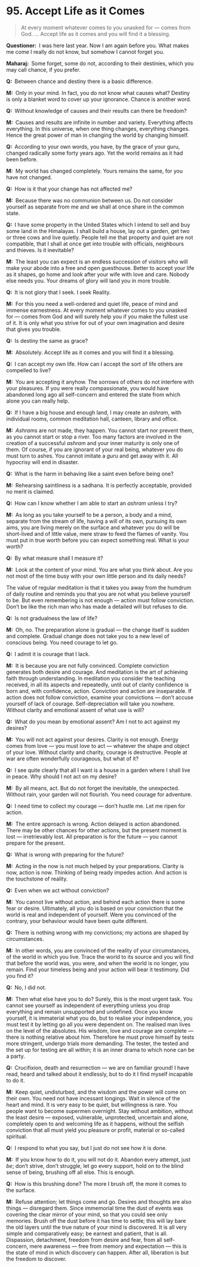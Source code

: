 # 95. Accept Life as it Comes

>At every moment whatever comes to you unasked for — comes from God. … Accept life as it comes and you will find it a blessing.

**Questioner:**&ensp;I was here last year. Now I am again before you. What makes me come I really do not 
know, but somehow I cannot forget you.

**Maharaj:**&ensp;Some forget, some do not, according to their destinies, which you may call chance, if you 
prefer.

**Q:**&ensp;Between chance and destiny there is a basic difference.

**M:**&ensp;Only in your mind. In fact, you do not know what causes what? Destiny is only a blanket word to 
cover up your ignorance. Chance is another word.

**Q:**&ensp;Without knowledge of causes and their results can there be freedom?

**M:**&ensp;Causes and results are infinite in number and variety. Everything affects everything. In this 
universe, when one thing changes, everything changes. Hence the great power of man in changing 
the world by changing himself.

**Q:**&ensp;According to your own words, you have, by the grace of your <span data-tippy-content="Spiritual teacher, preceptor.">guru</span>, changed radically some forty years ago. Yet the world remains as it had been before.

**M:**&ensp;My world has changed completely. Yours remains the same, for you have not changed.

**Q:**&ensp;How is it that your change has not affected me?

**M:**&ensp;Because there was no communion between us. Do not consider yourself as separate from me 
and we shall at once share in the common state.

**Q:**&ensp;I have some property in the United States which I intend to sell and buy some land in the 
Himalayas. I shall build a house, lay out a garden, get two or three cows and live quietly. People tell 
me that property and quiet are not compatible, that I shall at once get into trouble with officials, 
neighbours and thieves. Is it inevitable?

**M:**&ensp;The least you can expect is an endless succession of visitors who will make your abode into a 
free and open guesthouse. Better to accept your life as it shapes, go home and look after your wife 
with love and care. Nobody else needs you. Your dreams of glory will land you in more trouble. 

**Q:**&ensp;It is not glory that I seek. I seek Reality.

**M:**&ensp;For this you need a well-ordered and quiet life, peace of mind and immense earnestness. At 
every moment whatever comes to you unasked for — comes from God and will surely help you if you 
make the fullest use of it. It is only what you strive for out of your own imagination and desire that
gives you trouble.

**Q:**&ensp;Is destiny the same as grace?

**M:**&ensp;Absolutely. Accept life as it comes and you will find it a blessing.

**Q:**&ensp;I can accept my own life. How can I accept the sort of life others are compelled to live?

**M:**&ensp;You are accepting it anyhow. The sorrows of others do not interfere with your pleasures. If you 
were really compassionate, you would have abandoned long ago all self-concern and entered the 
state from which alone you can really help.

**Q:**&ensp;If I have a big house and enough land, I may create an *ashram*, with individual rooms, common
meditation hall, canteen, library and office.

**M:**&ensp;*Ashram*s are not made, they happen. You cannot start nor prevent them, as you cannot start or 
stop a river. Too many factors are involved in the creation of a successful *ashram* and your inner 
maturity is only one of them. Of course, if you are ignorant of your real being, whatever you do must 
turn to ashes. You cannot imitate a *guru* and get away with it. All hypocrisy will end in disaster.

**Q:**&ensp;What is the harm in behaving like a saint even before being one?

**M:**&ensp;Rehearsing saintliness is a <span data-tippy-content="The practice which produces success, <em>siddhi</em>.">sadhana</span>. It is perfectly acceptable, provided no merit is claimed.

**Q:**&ensp;How can I know whether I am able to start an *ashram* unless I try?

**M:**&ensp;As long as you take yourself to be a person, a body and a mind, separate from the stream of 
life, having a will of its own, pursuing its own aims, you are living merely on the surface and 
whatever you do will be short-lived and of little value, mere straw to feed the flames of vanity. You 
must put in true worth before you can expect something real. What is your worth?

**Q:**&ensp;By what measure shall I measure it?

**M:**&ensp;Look at the content of your mind. You are what you think about. Are you not most of the time 
busy with your own little person and its daily needs?

The value of regular meditation is that it takes you away from the humdrum of daily routine and 
reminds you that you are not what you believe yourself to be. But even remembering is not enough 
— action must follow conviction. Don’t be like the rich man who has made a detailed will but refuses 
to die.

**Q:**&ensp;Is not gradualness the law of life?

**M:**&ensp;Oh, no. The preparation alone is gradual — the change itself is sudden and complete. Gradual 
change does not take you to a new level of conscious being. You need courage to let go.

**Q:**&ensp;I admit it is courage that I lack.

**M:**&ensp;It is because you are not fully convinced. Complete conviction generates both desire and 
courage. And meditation is the art of achieving faith through understanding. In meditation you 
consider the teaching received, in all its aspects and repeatedly, until out of clarity confidence is 
born and, with confidence, action. Conviction and action are inseparable. If action does not follow 
conviction, examine your convictions — don’t accuse yourself of lack of courage. Self-depreciation will 
take you nowhere. Without clarity and emotional assent of what use is will?

**Q:**&ensp;What do you mean by emotional assent? Am I not to act against my desires?

**M:**&ensp;You will not act against your desires. Clarity is not enough. Energy comes from love — you must 
love to act — whatever the shape and object of your love. Without clarity and charity, courage is 
destructive. People at war are often wonderfully courageous, but what of it?

**Q:**&ensp;I see quite clearly that all I want is a house in a garden where I shall live in peace. Why should I 
not act on my desire?

**M:**&ensp;By all means, act. But do not forget the inevitable, the unexpected. Without rain, your garden will not 
flourish. You need courage for adventure.

**Q:**&ensp;I need time to collect my courage — don’t hustle me. Let me ripen for action.

**M:**&ensp;The entire approach is wrong. Action delayed is action abandoned. There may be other 
chances for other actions, but the present moment is lost — irretrievably lost. All preparation is for 
the future — you cannot prepare for the present.

**Q:**&ensp;What is wrong with preparing for the future?

**M:**&ensp;Acting in the now is not much helped by your preparations. Clarity is now, action is now. 
Thinking of being ready impedes action. And action is the touchstone of reality.

**Q:**&ensp;Even when we act without conviction?

**M:**&ensp;You cannot live without action, and behind each action there is some fear or desire. Ultimately, 
all you do is based on your conviction that the world is real and independent of yourself. Were you 
convinced of the contrary, your behaviour would have been quite different.

**Q:**&ensp;There is nothing wrong with my convictions; my actions are shaped by circumstances.

**M:**&ensp;In other words, you are convinced of the reality of your circumstances, of the world in which you 
live. Trace the world to its source and you will find that before the world was, you were, and when 
the world is no longer, you remain. Find your timeless being and your action will bear it testimony. 
Did you find it?

**Q:**&ensp;No, I did not.

**M:**&ensp;Then what else have you to do? Surely, this is the most urgent task. You cannot see yourself as 
independent of everything unless you drop everything and remain unsupported and undefined. 
Once you know yourself, it is immaterial what you do, but to realise your independence, you must 
test it by letting go all you were dependent on. The realised man lives on the level of the absolutes. 
His wisdom, love and courage are complete — there is nothing relative about him. Therefore he must 
prove himself by tests more stringent, undergo trials more demanding. The tester, the tested and 
the set up for testing are all within; it is an inner drama to which none can be a party.

**Q:**&ensp;Crucifixion, death and resurrection — we are on familiar ground! I have read, heard and talked 
about it endlessly, but to do it I find myself incapable to do it.

**M:**&ensp;Keep quiet, undisturbed, and the wisdom and the power will come on their own. You need not have 
incessant longings. Wait in silence of the heart and mind. It is very easy to be quiet, but willingness is rare. You 
people want to become supermen overnight. Stay without ambition, without the least desire — 
exposed, vulnerable, unprotected, uncertain and alone, completely open to and welcoming life as it 
happens, without the selfish conviction that all must yield you pleasure or profit, material or so-called spiritual.

**Q:**&ensp;I respond to what you say, but I just do not see how it is done.

**M:**&ensp;If you know how to do it, you will not do it. Abandon every attempt, just *be*; don’t strive, don’t 
struggle, let go every support, hold on to the blind sense of being, brushing off all else. This is 
enough.

**Q:**&ensp;How is this brushing done? The more I brush off, the more it comes to the surface.

**M:**&ensp;Refuse attention; let things come and go. Desires and thoughts are also things — disregard them. 
Since immemorial time the dust of events was covering the clear mirror of your mind, so that you could see 
only memories. Brush off the dust before it has time to settle; this will lay bare the old 
layers until the true nature of your mind is discovered. It is all very simple and comparatively easy; 
be earnest and patient, that is all. Dispassion, detachment, freedom from desire and fear, from all 
self-concern, mere awareness — free from memory and expectation — this is the state of mind in 
which discovery can happen. After all, liberation is but the freedom to discover.


<script>
export default {
  props: ["slot-key"],
  mounted () {
    tippy("[data-tippy-content]", {allowHTML: true});
  }
}
</script>
